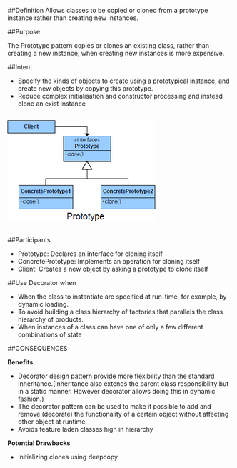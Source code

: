 ##Definition
Allows classes to be copied or cloned from a prototype instance rather than creating new instances.

##Purpose

The Prototype pattern copies or clones an existing class, rather than creating
a new instance, when creating new instances is more expensive.

##Intent

*	Specify the kinds of objects to create using a prototypical instance, and create new objects by copying this prototype.
*	Reduce complex initialisation and constructor processing and instead clone an exist instance


##
![alt text](./Images/Prototype-1.md.png "Prototype")
##

##Participants

+	Prototype: Declares an interface for cloning itself
+	ConcretePrototype: Implements an operation for cloning itself
+	Client: Creates a new object by asking a prototype to clone itself

##Use Decorator when
+	When the class to instantiate are specified at run-time, for example, by dynamic loading.
+	To avoid building a class hierarchy of factories that parallels the class hierarchy of products.
+	When instances of a class can have one of only a few different combinations of state

##CONSEQUENCES

**Benefits**

+	Decorator design pattern provide more flexibility than the standard inheritance.(Inheritance also extends the parent class responsibility but in a static manner. However decorator allows doing this in dynamic fashion.)
+	The decorator pattern can be used to make it possible to add and remove (decorate) the functionality of a certain object without affecting other object at runtime.
+	Avoids feature laden classes high in hierarchy

**Potential Drawbacks**

+	Initializing clones using deepcopy

